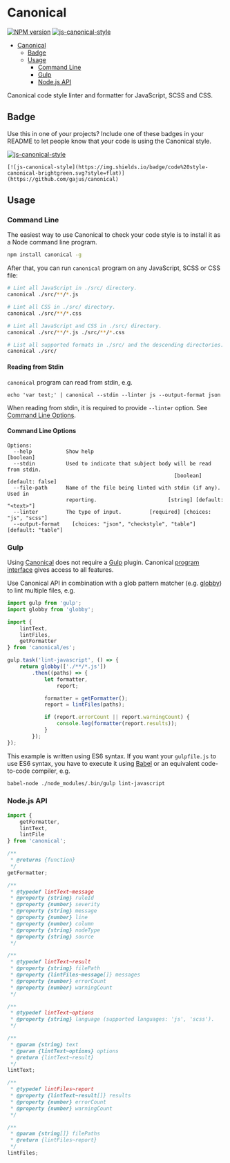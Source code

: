 <h1 id="canonical">Canonical</h1>

<!-- [![Travis build status](http://img.shields.io/travis/gajus/canonical/master.svg?style=flat-square)](https://travis-ci.org/gajus/canonical) -->
[![NPM version](http://img.shields.io/npm/v/canonical.svg?style=flat-square)](https://www.npmjs.com/package/canonical)
[![js-canonical-style](https://img.shields.io/badge/code%20style-canonical-brightgreen.svg?style=flat-square)](https://github.com/gajus/canonical)

* [Canonical](#canonical)
    * [Badge](#canonical-badge)
    * [Usage](#canonical-usage)
        * [Command Line](#canonical-usage-command-line)
        * [Gulp](#canonical-usage-gulp)
        * [Node.js API](#canonical-usage-node-js-api)


Canonical code style linter and formatter for JavaScript, SCSS and CSS.

<h2 id="canonical-badge">Badge</h2>

Use this in one of your projects? Include one of these badges in your README to let people know that your code is using the Canonical style.

[![js-canonical-style](https://img.shields.io/badge/code%20style-canonical-brightgreen.svg?style=flat)](https://github.com/gajus/canonical)

```
[![js-canonical-style](https://img.shields.io/badge/code%20style-canonical-brightgreen.svg?style=flat)](https://github.com/gajus/canonical)
```


<h2 id="canonical-usage">Usage</h2>

<h3 id="canonical-usage-command-line">Command Line</h3>

The easiest way to use Canonical to check your code style is to install it as a Node command line program.

```sh
npm install canonical -g
```

After that, you can run `canonical` program on any JavaScript, SCSS or CSS file:

```sh
# Lint all JavaScript in ./src/ directory.
canonical ./src/**/*.js

# Lint all CSS in ./src/ directory.
canonical ./src/**/*.css

# Lint all JavaScript and CSS in ./src/ directory.
canonical ./src/**/*.js ./src/**/*.css

# List all supported formats in ./src/ and the descending directories.
canonical ./src/
```

<h4 id="canonical-usage-command-line-reading-from-stdin">Reading from Stdin</h4>

`canonical` program can read from stdin, e.g.

```
echo 'var test;' | canonical --stdin --linter js --output-format json
```

When reading from stdin, it is required to provide `--linter` option. See [Command Line Options](#command-line-options).

<h4 id="canonical-usage-command-line-command-line-options">Command Line Options</h4>

```
Options:
  --help           Show help                                           [boolean]
  --stdin          Used to indicate that subject body will be read from stdin.
                                                      [boolean] [default: false]
  --file-path      Name of the file being linted with stdin (if any). Used in
                   reporting.                       [string] [default: "<text>"]
  --linter         The type of input.         [required] [choices: "js", "scss"]
  --output-format    [choices: "json", "checkstyle", "table"] [default: "table"]
```

<h3 id="canonical-usage-gulp">Gulp</h3>

Using [Canonical](https://github.com/gajus/canonical) does not require a [Gulp](http://gulpjs.com/) plugin. Canonical [program interface](https://github.com/gajus/canonical#program-interface) gives access to all features.

Use Canonical API in combination with a glob pattern matcher (e.g. [globby](https://www.npmjs.com/package/globby)) to lint multiple files, e.g.

```js
import gulp from 'gulp';
import globby from 'globby';

import {
    lintText,
    lintFiles,
    getFormatter
} from 'canonical/es';

gulp.task('lint-javascript', () => {
    return globby(['./**/*.js'])
        .then((paths) => {
            let formatter,
                report;

            formatter = getFormatter();
            report = lintFiles(paths);

            if (report.errorCount || report.warningCount) {
                console.log(formatter(report.results));
            }
        });
});
```

This example is written using ES6 syntax. If you want your `gulpfile.js` to use ES6 syntax, you have to execute it using [Babel](babeljs.io) or an equivalent code-to-code compiler, e.g.

```sh
babel-node ./node_modules/.bin/gulp lint-javascript
```

<h3 id="canonical-usage-node-js-api">Node.js API</h3>

```js
import {
    getFormatter,
    lintText,
    lintFile
} from 'canonical';

/**
 * @returns {function}
 */
getFormatter;

/**
 * @typedef lintText~message
 * @property {string} ruleId
 * @property {number} severity
 * @property {string} message
 * @property {number} line
 * @property {number} column
 * @property {string} nodeType
 * @property {string} source
 */

/**
 * @typedef lintText~result
 * @property {string} filePath
 * @property {lintFiles~message[]} messages
 * @property {number} errorCount
 * @property {number} warningCount
 */

/**
 * @typedef lintText~options
 * @property {string} language (supported languages: 'js', 'scss').
 */

/**
 * @param {string} text
 * @param {lintText~options} options
 * @return {lintText~result}
 */
lintText;

/**
 * @typedef lintFiles~report
 * @property {lintText~result[]} results
 * @property {number} errorCount
 * @property {number} warningCount
 */

/**
 * @param {string[]} filePaths
 * @return {lintFiles~report}
 */
lintFiles;
```

